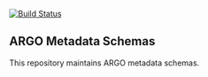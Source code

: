 [![Build Status](https://travis-ci.org/icgc-argo/argo-metadata-schemas.svg?branch=master)](https://travis-ci.org/icgc-argo/argo-metadata-schemas)
## ARGO Metadata Schemas

This repository maintains ARGO metadata schemas.
